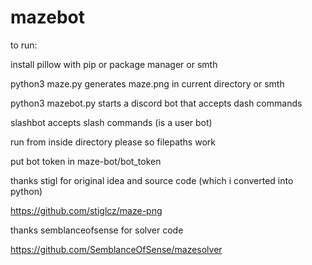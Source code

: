 # mazebot

to run:

install pillow with pip or package manager or smth

python3 maze.py generates maze.png in current directory or smth

python3 mazebot.py starts a discord bot that accepts dash commands

slashbot accepts slash commands (is a user bot)

run from inside directory please so filepaths work

put bot token in maze-bot/bot_token

thanks stigl for original idea and source code (which i converted into python)

https://github.com/stiglcz/maze-png

thanks semblanceofsense for solver code

https://github.com/SemblanceOfSense/mazesolver
